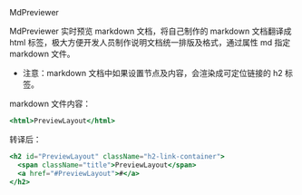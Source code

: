 <html>MdPreviewer</html>

MdPreviewer 实时预览 markdown 文档，将自己制作的 markdown 文档翻译成 html 标签，极大方便开发人员制作说明文档统一排版及格式，通过属性 md 指定 markdown 文件。

- 注意：markdown 文档中如果设置<html>节点及内容，会渲染成可定位链接的 h2 标签。

markdown 文件内容：

```jsx
<html>PreviewLayout</html>
```

转译后：

```jsx
<h2 id="PreviewLayout" className="h2-link-container">
  <span className="title">PreviewLayout</span>
  <a href="#PreviewLayout">#</a>
</h2>
```

